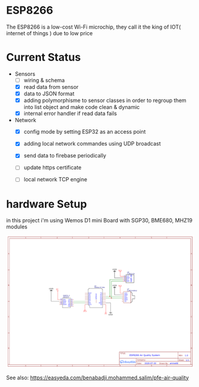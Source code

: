 # ESP8266


The ESP8266 is a low-cost Wi-Fi microchip, they call it the king of IOT( internet of things ) due to low price

# Current Status

- Sensors
    + [ ] wiring & schema
    + [X] read data from sensor
    + [X] data to JSON format
    + [X] adding polymorphisme to sensor classes in order to regroup them into list object and make code clean & dynamic
    + [X] internal error handler if read data fails
- Network
    + [X] config mode by setting ESP32 as an access point 
    + [X] adding local network commandes using UDP broadcast 
    + [X] send data to firebase periodically
    + [ ] update https certificate
    + [ ] local network TCP engine

    

    

# hardware Setup
in this project i'm using Wemos D1 mini Board with SGP30, BME680, MHZ19 modules



![](ESP8266_Wemos_D1_Mini.png)

See also: https://easyeda.com/benabadji.mohammed.salim/pfe-air-quality







